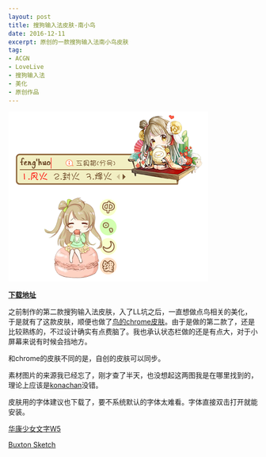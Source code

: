 ```yaml
---
layout: post
title: 搜狗输入法皮肤-南小鸟
date: 2016-12-11
excerpt: 原创的一款搜狗输入法南小鸟皮肤
tag: 
- ACGN
- LoveLive
- 搜狗输入法
- 美化
- 原创作品
---
```


![0004](../img/0004.png)

[**下载地址**](../file/0007.zip)

之前制作的第二款搜狗输入法皮肤，入了LL坑之后，一直想做点鸟相关的美化，于是就有了这款皮肤，顺便也做了[鸟的chrome皮肤](http://windfire007.com/ChromeKotori/)。由于是做的第二款了，还是比较熟练的，不过设计确实有点费脑了。我也承认状态栏做的还是有点大，对于小屏幕来说有时候会挡地方。

和chrome的皮肤不同的是，自创的皮肤可以同步。

素材图片的来源我已经忘了，刚才查了半天，也没想起这两图我是在哪里找到的，理论上应该是[konachan](http://konachan.net/)没错。

皮肤用的字体建议也下载了，要不系统默认的字体太难看。字体直接双击打开就能安装。

[华康少女文字W5](../file/0000.zip)

[Buxton Sketch](../file/0001.zip)
